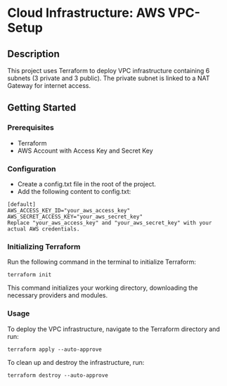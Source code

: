 # Cloud Infrastructure: AWS VPC-Setup

## Description
This project uses Terraform to deploy VPC infrastructure containing 6 subnets (3 private and 3 public). The private subnet is linked to a NAT Gateway for internet access.

## Getting Started

### Prerequisites
- Terraform
- AWS Account with Access Key and Secret Key

### Configuration
- Create a config.txt file in the root of the project.
- Add the following content to config.txt:
```
[default]
AWS_ACCESS_KEY_ID="your_aws_access_key"
AWS_SECRET_ACCESS_KEY="your_aws_secret_key"
Replace "your_aws_access_key" and "your_aws_secret_key" with your actual AWS credentials.
```

### Initializing Terraform
Run the following command in the terminal to initialize Terraform:
```
terraform init
```
This command initializes your working directory, downloading the necessary providers and modules.

### Usage
To deploy the VPC infrastructure, navigate to the Terraform directory and run:
```
terraform apply --auto-approve
```
To clean up and destroy the infrastructure, run:
```
terraform destroy --auto-approve
```
